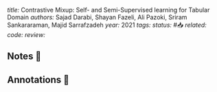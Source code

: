 *title:* Contrastive Mixup: Self- and Semi-Supervised learning for Tabular Domain
*authors:* Sajad Darabi, Shayan Fazeli, Ali Pazoki, Sriram Sankararaman, Majid Sarrafzadeh
*year:* 2021
*tags:* 
*status:* #📥
*related:*
*code:*
*review:*

## Notes 📍

## Annotations 📖